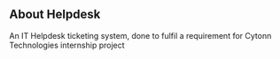## About Helpdesk
An IT Helpdesk ticketing system, done to fulfil a requirement for Cytonn Technologies internship project


